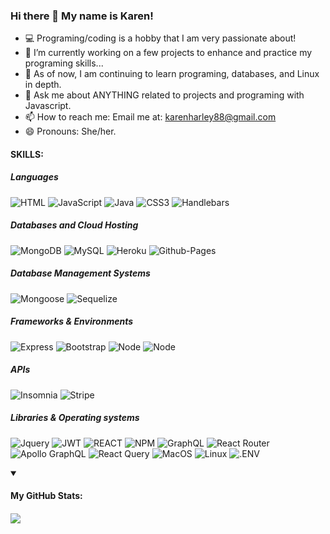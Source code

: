 ### Hi there 👋 My name is Karen!

- 💻 Programing/coding is a hobby that I am very passionate about!
- 🔭 I’m currently working on a few projects to enhance and practice my programing skills...
- 🌱 As of now, I am continuing to learn programing, databases, and Linux in depth.
- 💬 Ask me about ANYTHING related to projects and programing with Javascript.
- 📫 How to reach me: Email me at: karenharley88@gmail.com
- 😄 Pronouns: She/her.

#### SKILLS:
##### Languages
![HTML](https://img.shields.io/badge/HTML5-E34F26?style=for-the-badge&logo=html5&logoColor=white)
![JavaScript](https://img.shields.io/badge/JavaScript-323330?style=for-the-badge&logo=javascript&logoColor=F7DF1E)
![Java](https://img.shields.io/badge/java-%23ED8B00.svg?style=for-the-badge&logo=openjdk&logoColor=white)
![CSS3](https://img.shields.io/badge/css3-%231572B6.svg?style=for-the-badge&logo=css3&logoColor=white)
![Handlebars](https://img.shields.io/badge/Handlebars%20js-f0772b?style=for-the-badge&logo=handlebarsdotjs&logoColor=black)

##### Databases and Cloud Hosting
![MongoDB](https://img.shields.io/badge/MongoDB-4EA94B?style=for-the-badge&logo=mongodb&logoColor=white)
![MySQL](https://img.shields.io/badge/mysql-4479A1.svg?style=for-the-badge&logo=mysql&logoColor=white)
![Heroku](https://img.shields.io/badge/Heroku-430098.svg?style=for-the-badge&logo=Heroku&logoColor=white)
![Github-Pages](https://img.shields.io/badge/GitHub%20Pages-222222.svg?style=for-the-badge&logo=GitHub-Pages&logoColor=white)
##### Database Management Systems
![Mongoose](https://img.shields.io/badge/Mongoose-F04D35.svg?style=for-the-badge&logo=Mongoose&logoColor=white)
![Sequelize](https://img.shields.io/badge/Sequelize-52B0E7?style=for-the-badge&logo=Sequelize&logoColor=white)
##### Frameworks & Environments 
![Express](https://img.shields.io/badge/Express%20js-000000?style=for-the-badge&logo=express&logoColor=white)
![Bootstrap](https://img.shields.io/badge/Bootstrap-7952B3.svg?style=for-the-badge&logo=Bootstrap&logoColor=white)
![Node](https://img.shields.io/badge/Node%20js-339933?style=for-the-badge&logo=nodedotjs&logoColor=white)
![Node](https://img.shields.io/badge/Bootstrap-7952B3.svg?style=for-the-badge&logo=Bootstrap&logoColor=white)
##### APIs
![Insomnia](https://img.shields.io/badge/Insomnia-5849be?style=for-the-badge&logo=Insomnia&logoColor=whit)
![Stripe](https://img.shields.io/badge/Stripe-626CD9?style=for-the-badge&logo=Stripe&logoColor=white)
##### Libraries & Operating systems
![Jquery](https://img.shields.io/badge/jQuery-0769AD?style=for-the-badge&logo=jquery&logoColor=white)
![JWT](https://img.shields.io/badge/JWT-000000?style=for-the-badge&logo=JSON%20web%20tokens&logoColor=white)
![REACT](https://img.shields.io/badge/React-20232A?style=for-the-badge&logo=react&logoColor=61DAFB)
![NPM](https://img.shields.io/badge/npm-CB3837?style=for-the-badge&logo=npm&logoColor=white)
![GraphQL](https://img.shields.io/badge/GraphQl-E10098?style=for-the-badge&logo=graphql&logoColor=white)
![React Router](https://img.shields.io/badge/React_Router-CA4245?style=for-the-badge&logo=react-router&logoColor=white)
![Apollo GraphQL](https://img.shields.io/badge/Apollo%20GraphQL-311C87?&style=for-the-badge&logo=Apollo%20GraphQL&logoColor=white)
![React Query](https://img.shields.io/badge/React_Query-FF4154?style=for-the-badge&logo=ReactQuery&logoColor=white)
![MacOS](https://img.shields.io/badge/macOS-000000.svg?style=for-the-badge&logo=macOS&logoColor=white)
![Linux](https://img.shields.io/badge/Linux-FCC624.svg?style=for-the-badge&logo=Linux&logoColor=black)
![.ENV](https://img.shields.io/badge/.ENV-ECD53F.svg?style=for-the-badge&logo=dotenv&logoColor=black)


<details open>
  <summary><h4>My GitHub Stats:<h4></summary>
  <picture>
  <source
    srcset="https://github-readme-stats.vercel.app/api?username=karenHarley&show_icons=true&theme=dark"
    media="(prefers-color-scheme: dark)"
  />
  <source
    srcset="https://github-readme-stats.vercel.app/api?username=karenHarley&show_icons=true"
    media="(prefers-color-scheme: light), (prefers-color-scheme: no-preference)"
  />
  <img src="https://github-readme-stats.vercel.app/api?username=karenHarley&show_icons=true" />
</picture>
</details>

<!--
**KarenHarley/KarenHarley** is a ✨ _special_ ✨ repository because its `README.md` (this file) appears on your GitHub profile.

Here are some ideas to get you started:

- 🔭 I’m currently working on ...
- 🌱 I’m currently learning ...
- 👯 I’m looking to collaborate on ...
- 🤔 I’m looking for help with ...
- 💬 Ask me about ...
- 📫 How to reach me: ...
- 😄 Pronouns: ...
- ⚡ Fun fact: ...


[![Anurag's GitHub stats](https://github-readme-stats.vercel.app/api?username=KarenHarley&hide=contribs,prs)](https://github.com/KarenHarley/github-readme-stats)
-->
